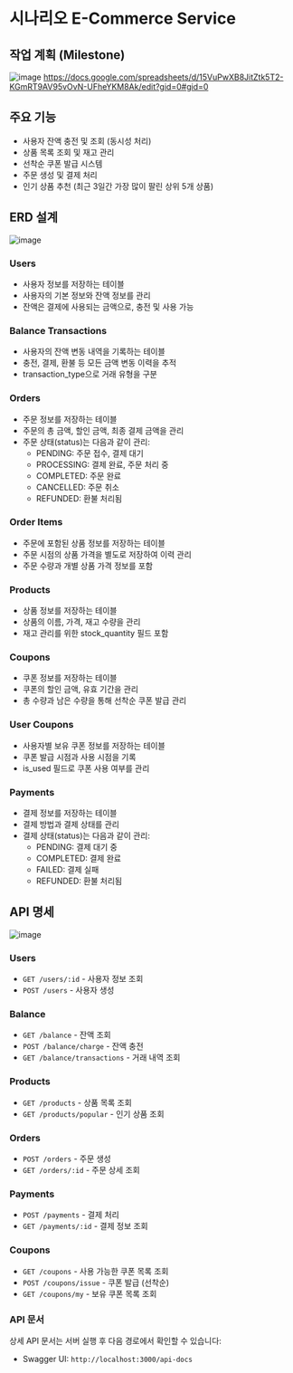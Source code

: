 # 시나리오 E-Commerce Service

## 작업 계획 (Milestone)
![image](https://github.com/user-attachments/assets/dd247372-7f7f-4e11-9ca7-4d9f2a545f17)
https://docs.google.com/spreadsheets/d/15VuPwXB8JitZtk5T2-KGmRT9AV95vOvN-UFheYKM8Ak/edit?gid=0#gid=0

## 주요 기능
- 사용자 잔액 충전 및 조회 (동시성 처리)
- 상품 목록 조회 및 재고 관리
- 선착순 쿠폰 발급 시스템
- 주문 생성 및 결제 처리
- 인기 상품 추천 (최근 3일간 가장 많이 팔린 상위 5개 상품)

 ## ERD 설계
 ![image](https://github.com/user-attachments/assets/1ed0c969-4da3-4d9d-9995-ac9e9f7a212c)

 ### Users
- 사용자 정보를 저장하는 테이블
- 사용자의 기본 정보와 잔액 정보를 관리
- 잔액은 결제에 사용되는 금액으로, 충전 및 사용 가능

### Balance Transactions
- 사용자의 잔액 변동 내역을 기록하는 테이블
- 충전, 결제, 환불 등 모든 금액 변동 이력을 추적
- transaction_type으로 거래 유형을 구분

### Orders
- 주문 정보를 저장하는 테이블
- 주문의 총 금액, 할인 금액, 최종 결제 금액을 관리
- 주문 상태(status)는 다음과 같이 관리:
  - PENDING: 주문 접수, 결제 대기
  - PROCESSING: 결제 완료, 주문 처리 중
  - COMPLETED: 주문 완료
  - CANCELLED: 주문 취소
  - REFUNDED: 환불 처리됨

### Order Items
- 주문에 포함된 상품 정보를 저장하는 테이블
- 주문 시점의 상품 가격을 별도로 저장하여 이력 관리
- 주문 수량과 개별 상품 가격 정보를 포함

### Products
- 상품 정보를 저장하는 테이블
- 상품의 이름, 가격, 재고 수량을 관리
- 재고 관리를 위한 stock_quantity 필드 포함

### Coupons
- 쿠폰 정보를 저장하는 테이블
- 쿠폰의 할인 금액, 유효 기간을 관리
- 총 수량과 남은 수량을 통해 선착순 쿠폰 발급 관리

### User Coupons
- 사용자별 보유 쿠폰 정보를 저장하는 테이블
- 쿠폰 발급 시점과 사용 시점을 기록
- is_used 필드로 쿠폰 사용 여부를 관리

### Payments
- 결제 정보를 저장하는 테이블
- 결제 방법과 결제 상태를 관리
- 결제 상태(status)는 다음과 같이 관리:
  - PENDING: 결제 대기 중
  - COMPLETED: 결제 완료
  - FAILED: 결제 실패
  - REFUNDED: 환불 처리됨

## API 명세
![image](https://github.com/user-attachments/assets/b15f565c-7db3-4d2c-8308-758384c471bf)

### Users
- `GET /users/:id` - 사용자 정보 조회
- `POST /users` - 사용자 생성

### Balance
- `GET /balance` - 잔액 조회
- `POST /balance/charge` - 잔액 충전
- `GET /balance/transactions` - 거래 내역 조회

### Products
- `GET /products` - 상품 목록 조회
- `GET /products/popular` - 인기 상품 조회

### Orders
- `POST /orders` - 주문 생성
- `GET /orders/:id` - 주문 상세 조회

### Payments
- `POST /payments` - 결제 처리
- `GET /payments/:id` - 결제 정보 조회

### Coupons
- `GET /coupons` - 사용 가능한 쿠폰 목록 조회
- `POST /coupons/issue` - 쿠폰 발급 (선착순)
- `GET /coupons/my` - 보유 쿠폰 목록 조회

### API 문서
상세 API 문서는 서버 실행 후 다음 경로에서 확인할 수 있습니다:
- Swagger UI: `http://localhost:3000/api-docs`
